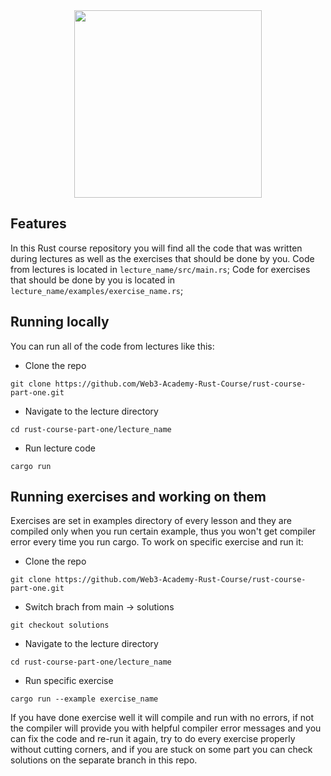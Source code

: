 <div align="center">
    <img style="height:300px" src="https://doc.rust-lang.org/book/img/ferris/does_not_compile.svg">
</div>

## Features

In this Rust course repository you will find all the code that was written during lectures as well as the exercises that should be done by you.
Code from lectures is located in `lecture_name/src/main.rs`;
Code for exercises that should be done by you is located in `lecture_name/examples/exercise_name.rs`;

## Running locally

You can run all of the code from lectures like this:

- Clone the repo

```shell
git clone https://github.com/Web3-Academy-Rust-Course/rust-course-part-one.git
```

- Navigate to the lecture directory

```shell
cd rust-course-part-one/lecture_name
```

- Run lecture code

```shell
cargo run
```

## Running exercises and working on them

Exercises are set in examples directory of every lesson and they are compiled only when you run certain example, thus you won't get compiler error every time you run cargo.
To work on specific exercise and run it:

- Clone the repo

```shell
git clone https://github.com/Web3-Academy-Rust-Course/rust-course-part-one.git
```

- Switch brach from main -> solutions

```shell
git checkout solutions
```

- Navigate to the lecture directory

```shell
cd rust-course-part-one/lecture_name
```

- Run specific exercise

```shell
cargo run --example exercise_name
```

If you have done exercise well it will compile and run with no errors, if not the compiler will provide you with helpful compiler error messages and you can fix the code and re-run it again, try to do every exercise properly without cutting corners, and if you are stuck on some part you can check solutions on the separate branch in this repo.
